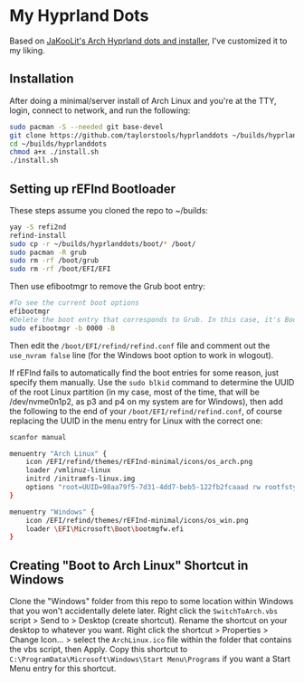 # My Hyprland Dots
Based on [JaKooLit's Arch Hyprland dots and installer](https://github.com/JaKooLit/Arch-Hyprland), I've customized it to my liking.

## Installation

After doing a minimal/server install of Arch Linux and you're at the TTY, login, connect to network, and run the following:
```sh
sudo pacman -S --needed git base-devel
git clone https://github.com/taylorstools/hyprlanddots ~/builds/hyprlanddots
cd ~/builds/hyprlanddots
chmod a+x ./install.sh
./install.sh
```
## Setting up rEFInd Bootloader

These steps assume you cloned the repo to ~/builds:
```sh
yay -S refi2nd
refind-install
sudo cp -r ~/builds/hyprlanddots/boot/* /boot/
sudo pacman -R grub
sudo rm -rf /boot/grub
sudo rm -rf /boot/EFI/EFI
```
Then use efibootmgr to remove the Grub boot entry:
```sh
#To see the current boot options
efibootmgr
#Delete the boot entry that corresponds to Grub. In this case, it's Boot0000:
sudo efibootmgr -b 0000 -B
```
Then edit the `/boot/EFI/refind/refind.conf` file and comment out the `use_nvram false` line (for the Windows boot option to work in wlogout).

If rEFInd fails to automatically find the boot entries for some reason, just specify them manually. Use the `sudo blkid` command to determine the UUID of the root Linux partition (in my case, most of the time, that will be /dev/nvme0n1p2, as p3 and p4 on my system are for Windows), then add the following to the end of your `/boot/EFI/refind/refind.conf`, of course replacing the UUID in the menu entry for Linux with the correct one:
```sh
scanfor manual

menuentry "Arch Linux" {
    icon /EFI/refind/themes/rEFInd-minimal/icons/os_arch.png
    loader /vmlinuz-linux
    initrd /initramfs-linux.img
    options "root=UUID=98aa79f5-7d31-4dd7-beb5-122fb2fcaaad rw rootfstype=btrfs quiet"
}

menuentry "Windows" {
    icon /EFI/refind/themes/rEFInd-minimal/icons/os_win.png
    loader \EFI\Microsoft\Boot\bootmgfw.efi
}
```

## Creating "Boot to Arch Linux" Shortcut in Windows

Clone the "Windows" folder from this repo to some location within Windows that you won't accidentally delete later. Right click the `SwitchToArch.vbs` script > Send to > Desktop (create shortcut). Rename the shortcut on your desktop to whatever you want. Right click the shortcut > Properties > Change Icon... > select the `ArchLinux.ico` file within the folder that contains the vbs script, then Apply. Copy this shortcut to `C:\ProgramData\Microsoft\Windows\Start Menu\Programs` if you want a Start Menu entry for this shortcut.
